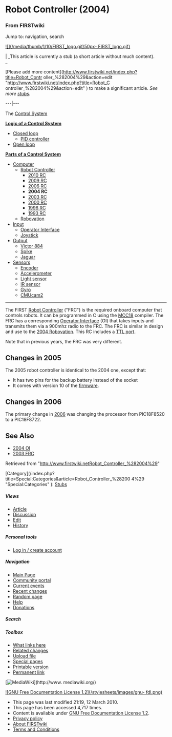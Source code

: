 
# Robot Controller (2004)

### From FIRSTwiki

Jump to: navigation, search

[![](/media/thumb/1/10/FIRST_logo.gif/50px-
FIRST_logo.gif)](Image:FIRST_logo.gif "" )

|  _This article is currently a stub (a short article without much content).  
_

[Please add more content](http://www.firstwiki.net/index.php?title=Robot_Contr
oller_%282004%29&action=edit "http://www.firstwiki.net/index.php?title=Robot_C
ontroller_%282004%29&action=edit" ) to make a significant article. _See more
[stubs](Special:Shortpages "Special:Shortpages" )._  
  
---|---  
  
  

The [Control System](Control_system "Control system" )

**[Logic of a Control System](Logic_of_a_control_system "Logic of a control system" )**

  * [Closed loop](Closed_loop "Closed loop" )
    * [PID controller](PID_controller "PID controller" )
  * [Open loop](Open_loop "Open loop" )

**[Parts of a Control System](Parts_of_a_control_system "Parts of a control system" )**

  * [Computer](Computer "Computer" )
    * [Robot Controller](robot-controller)
      * [2010 RC](Robot_Controller_%282010%29 "Robot Controller \(2010\)" )
      * [2009 RC](Robot_Controller_%282009%29 "Robot Controller \(2009\)" )
      * [2006 RC](Robot_Controller_%282006%29 "Robot Controller \(2006\)" )
      * **2004 RC**
      * [2003 RC](Robot_Controller_%282003%29 "Robot Controller \(2003\)" )
      * [2000 RC](Robot_Controller_%282000%29 "Robot Controller \(2000\)" )
      * [1996 RC](/index.php?title=Robot_Controller_%281996%29&action=edit "Robot Controller \(1996\)" )
      * [1993 RC](/index.php?title=Robot_Controller_%281993%29&action=edit "Robot Controller \(1993\)" )
    * [Robovation](robovation)
  * [Input](Input "Input" )
    * [Operator Interface](operator-interface)
    * [Joystick](joystick)
  * [Output](Output "Output" )
    * [Victor 884](victor-884)
    * [Spike](spike-relay)
    * [Jaguar](/index.php?title=Jaguar&action=edit "Jaguar" )
  * [Sensors](sensor)
    * [Encoder](Encoder "Encoder" )
    * [Accelerometer](Accelerometer "Accelerometer" )
    * [Light sensor](/index.php?title=Light_sensor&action=edit "Light sensor" )
    * [IR sensor](IR_sensor "IR sensor" )
    * [Gyro](gyro)
    * [CMUcam2](CMUcam2 "CMUcam2" )  
---  
  
The FIRST [Robot Controller](robot-controller)
("FRC") is the required onboard computer that controls robots. It can be
programmed in C using the [MCC18](MCC18 "MCC18" ) compiler. The FRC
has a corresponding [Operator Interface](Operator_Interface
"Operator Interface" ) (OI) that takes inputs and transmits them via a 900mhz
radio to the FRC. The FRC is similar in design and use to the [2004
Robovation](Robovation_%282004%29 "Robovation \(2004\)" ). This RC
includes a [TTL port](TTL_port "TTL port" ).

Note that in previous years, the FRC was very different.


## Changes in 2005

The 2005 robot controller is identical to the 2004 one, except that:

  * It has two pins for the backup battery instead of the socket 
  * It comes with version 10 of the [firmware](/index.php?title=Firmware&action=edit "Firmware" ). 


## Changes in 2006

The primary change in
[2006](/index.php?title=Robot_controller_%282006%29&action=edit "Robot
controller \(2006\)" ) was changing the processor from PIC18F8520 to a
PIC18F8722.


## See Also

  * [2004 OI](/index.php?title=Operator_Interface_%282004%29&action=edit "Operator Interface \(2004\)" )
  * [2003 FRC](Robot_Controller_%282003%29 "Robot Controller \(2003\)" )

Retrieved from
"<http://www.firstwiki.netRobot_Controller_%282004%29>"

[Category](/index.php?title=Special:Categories&article=Robot_Controller_%28200
4%29 "Special:Categories" ): [Stubs](Category:Stubs
"Category:Stubs" )

##### Views

  * [Article](Robot_Controller_%282004%29)
  * [Discussion](/index.php?title=Talk:Robot_Controller_%282004%29&action=edit)
  * [Edit](/index.php?title=Robot_Controller_%282004%29&action=edit)
  * [History](/index.php?title=Robot_Controller_%282004%29&action=history)

##### Personal tools

  * [Log in / create account](/index.php?title=Special:Userlogin&returnto=Robot_Controller_\(2004\))

[](Main_Page "Main Page" )

##### Navigation

  * [Main Page](Main_Page)
  * [Community portal](FIRSTwiki:Community_portal)
  * [Current events](Current_events)
  * [Recent changes](Special:Recentchanges)
  * [Random page](Special:Random)
  * [Help](FIRSTwiki:Help)
  * [Donations](FIRSTwiki:Site_support)

##### Search



##### Toolbox

  * [What links here](Special:Whatlinkshere/Robot_Controller_%282004%29)
  * [Related changes](Special:Recentchangeslinked/Robot_Controller_%282004%29)
  * [Upload file](Special:Upload)
  * [Special pages](Special:Specialpages)
  * [Printable version](/index.php?title=Robot_Controller_%282004%29&printable=yes)
  * [Permanent link](/index.php?title=Robot_Controller_%282004%29&oldid=75459)

[![MediaWiki](/skins/common/images/poweredby_mediawiki_88x31.png)](http://www.
mediawiki.org/)

[![GNU Free Documentation License 1.2](/stylesheets/images/gnu-
fdl.png)](http://www.gnu.org/copyleft/fdl.html)

  * This page was last modified 21:19, 12 March 2010.
  * This page has been accessed 4,717 times.
  * Content is available under [GNU Free Documentation License 1.2](http://www.gnu.org/copyleft/fdl.html "http://www.gnu.org/copyleft/fdl.html" ).
  * [Privacy policy](FIRSTwiki:Privacy_policy "FIRSTwiki:Privacy policy" )
  * [About FIRSTwiki](FIRSTwiki:About "FIRSTwiki:About" )
  * [Terms and Conditions](FIRSTwiki:Terms_and_conditions "FIRSTwiki:Terms and conditions" )

